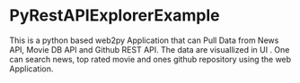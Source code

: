 # PyRestAPIExplorerExample
This is a python based web2py Application that can Pull Data from News API, Movie DB API and Github REST API. The data are visuallized in UI . One can search news, top rated movie and ones github repository using the web Application.
